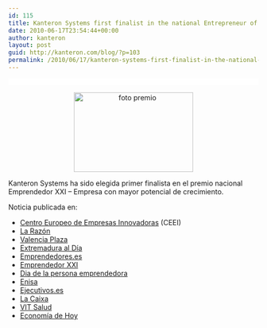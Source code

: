 ```yaml
---
id: 115
title: Kanteron Systems first finalist in the national Entrepreneur of the Year Award XXI
date: 2010-06-17T23:54:44+00:00
author: kanteron
layout: post
guid: http://kanteron.com/blog/?p=103
permalink: /2010/06/17/kanteron-systems-first-finalist-in-the-national-entrepreneur-of-the-year-award/
---
```

<p style="font-family: Verdana, Arial, Helvetica, sans-serif;font-size: 10px;background-color: #ffffff;font: normal normal normal 1em/1.3em Georgia, 'Times New Roman', Times, serif;line-height: normal;padding: 0.5em">
  <p style="text-align: center">
    <img src="http://www.emprenemjunts.es/fotos/5995_foto.JPG" alt="foto premio" width="240" height="160" />
  </p>
  
  <p>
    Kanteron Systems ha sido elegida primer finalista en el premio nacional Emprendedor XXI &#8211; Empresa con mayor potencial de crecimiento.
  </p>
  
  <p>
    Noticia publicada en:
  </p>
  
  <ul>
    <li>
      <a title="http://www.emprenemjunts.es/index.php?op=8&n=2352" href="http://www.emprenemjunts.es/index.php?op=8&n=2352" target="_blank">Centro Europeo de Empresas Innovadoras</a> (CEEI)
    </li>
    <li>
      <a title="http://www.larazon.es/noticia/9307-la-empresa-quimica-ikerchem-gana-el-premio-emprendedor-xxi" href="http://www.larazon.es/noticia/9307-la-empresa-quimica-ikerchem-gana-el-premio-emprendedor-xxi" target="_blank">La Razón</a>
    </li>
    <li>
      <a title="http://www.valenciaplaza.com/ver/4240/Kanteron-Systems--una-empresa-valenciana-que-está-revolucionando-la-alta-tecnolog%C3%ADa-sanitaria.html" href="http://www.valenciaplaza.com/ver/4240/Kanteron-Systems--una-empresa-valenciana-que-está-revolucionando-la-alta-tecnolog%C3%ADa-sanitaria.html" target="_blank">Valencia Plaza</a>
    </li>
    <li>
      <a title="http://www.extremaduraaldia.com/economia/ikerchem-gana-el-premio-nacional-emprendedorxxi-/103966.html" href="http://www.extremaduraaldia.com/economia/ikerchem-gana-el-premio-nacional-emprendedorxxi-/103966.html" target="_blank">Extremadura al Día</a>
    </li>
    <li>
      <a title="http://www.emprendedores.es/empresa/noticias/ganadores_del_premio_emprendedor_xxi_2010" href="http://www.emprendedores.es/empresa/noticias/ganadores_del_premio_emprendedor_xxi_2010" target="_blank">Emprendedores.es</a>
    </li>
    <li>
      <a title="http://www.emprendedorxxi.es/index.php?mmod=newslc&file=details&iN=24" href="http://www.emprendedorxxi.es/index.php?mmod=newslc&file=details&iN=24" target="_blank">Emprendedor XXI</a>
    </li>
    <li>
      <a title="http://diadelapersonaemprendedora.emprenemjunts.es/index.php?op=8&n=2352&nl=1" href="http://diadelapersonaemprendedora.emprenemjunts.es/index.php?op=8&n=2352&nl=1" target="_blank">Dia de la persona emprendedora</a>
    </li>
    <li>
      <a title="http://www.enisa.es/NoticiasEnisa.aspx?id=103&NoticiasEnisa=IkerChem-gana--la-cuarta-edición-del-Premio-EmprendedorXXI" href="http://www.enisa.es/NoticiasEnisa.aspx?id=103&NoticiasEnisa=IkerChem-gana--la-cuarta-edición-del-Premio-EmprendedorXXI" target="_blank">Enisa</a>
    </li>
    <li>
      <a title="http://www.ejecutivos.es/noticia/8845/Emprendedores/ikerchem-gana-premio-emprendedorxxi.html" href="http://www.ejecutivos.es/noticia/8845/Emprendedores/ikerchem-gana-premio-emprendedorxxi.html" target="_blank">Ejecutivos.es</a>
    </li>
    <li>
      <a title="http://prensa.lacaixa.es/show_release.html?id=7127" href="http://prensa.lacaixa.es/show_release.html?id=7127" target="_blank">La Caixa</a>
    </li>
    <li>
      <a title="http://www.vitsalud.es/_controltemplates/CustomsUsersControls_salud_def/Noticias.aspx?noticia_id=1273" href="http://www.vitsalud.es/_controltemplates/CustomsUsersControls_salud_def/Noticias.aspx?noticia_id=1273" target="_blank">VIT Salud</a>
    </li>
    <li>
      <a title="http://www.economiadehoy.com/periodico/empresas/ikerchem_gana_el_premio_emprendedorxxi-15252.html" href="http://www.economiadehoy.com/periodico/empresas/ikerchem_gana_el_premio_emprendedorxxi-15252.html" target="_blank">Economía de Hoy</a>
    </li>
  </ul>